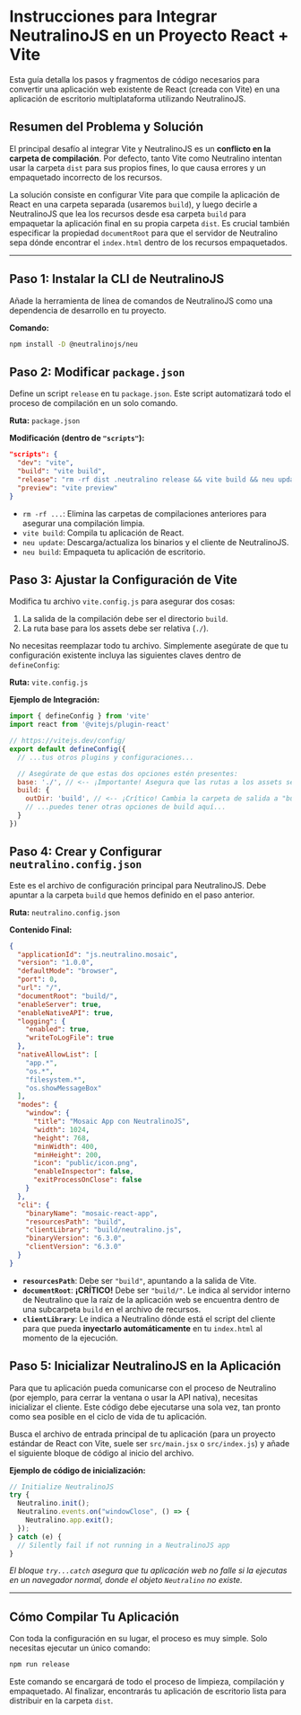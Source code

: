 # Instrucciones para Integrar NeutralinoJS en un Proyecto React + Vite

Esta guía detalla los pasos y fragmentos de código necesarios para convertir una aplicación web existente de React (creada con Vite) en una aplicación de escritorio multiplataforma utilizando NeutralinoJS.

## Resumen del Problema y Solución

El principal desafío al integrar Vite y NeutralinoJS es un **conflicto en la carpeta de compilación**. Por defecto, tanto Vite como Neutralino intentan usar la carpeta `dist` para sus propios fines, lo que causa errores y un empaquetado incorrecto de los recursos.

La solución consiste en configurar Vite para que compile la aplicación de React en una carpeta separada (usaremos `build`), y luego decirle a NeutralinoJS que lea los recursos desde esa carpeta `build` para empaquetar la aplicación final en su propia carpeta `dist`. Es crucial también especificar la propiedad `documentRoot` para que el servidor de Neutralino sepa dónde encontrar el `index.html` dentro de los recursos empaquetados.

---

## Paso 1: Instalar la CLI de NeutralinoJS

Añade la herramienta de línea de comandos de NeutralinoJS como una dependencia de desarrollo en tu proyecto.

**Comando:**
```bash
npm install -D @neutralinojs/neu
```

## Paso 2: Modificar `package.json`

Define un script `release` en tu `package.json`. Este script automatizará todo el proceso de compilación en un solo comando.

**Ruta:** `package.json`

**Modificación (dentro de `"scripts"`):**
```json
"scripts": {
  "dev": "vite",
  "build": "vite build",
  "release": "rm -rf dist .neutralino release && vite build && neu update && neu build",
  "preview": "vite preview"
}
```
*   `rm -rf ...`: Elimina las carpetas de compilaciones anteriores para asegurar una compilación limpia.
*   `vite build`: Compila tu aplicación de React.
*   `neu update`: Descarga/actualiza los binarios y el cliente de NeutralinoJS.
*   `neu build`: Empaqueta tu aplicación de escritorio.


## Paso 3: Ajustar la Configuración de Vite

Modifica tu archivo `vite.config.js` para asegurar dos cosas:
1.  La salida de la compilación debe ser el directorio `build`.
2.  La ruta base para los assets debe ser relativa (`./`).

No necesitas reemplazar todo tu archivo. Simplemente asegúrate de que tu configuración existente incluya las siguientes claves dentro de `defineConfig`:

**Ruta:** `vite.config.js`

**Ejemplo de Integración:**
```javascript
import { defineConfig } from 'vite'
import react from '@vitejs/plugin-react'

// https://vitejs.dev/config/
export default defineConfig({
  // ...tus otros plugins y configuraciones...

  // Asegúrate de que estas dos opciones estén presentes:
  base: './', // <-- ¡Importante! Asegura que las rutas a los assets sean relativas.
  build: {
    outDir: 'build', // <-- ¡Crítico! Cambia la carpeta de salida a "build".
    // ...puedes tener otras opciones de build aquí...
  }
})
```

## Paso 4: Crear y Configurar `neutralino.config.json`

Este es el archivo de configuración principal para NeutralinoJS. Debe apuntar a la carpeta `build` que hemos definido en el paso anterior.

**Ruta:** `neutralino.config.json`

**Contenido Final:**
```json
{
  "applicationId": "js.neutralino.mosaic",
  "version": "1.0.0",
  "defaultMode": "browser",
  "port": 0,
  "url": "/",
  "documentRoot": "build/",
  "enableServer": true,
  "enableNativeAPI": true,
  "logging": {
    "enabled": true,
    "writeToLogFile": true
  },
  "nativeAllowList": [
    "app.*",
    "os.*",
    "filesystem.*",
    "os.showMessageBox"
  ],
  "modes": {
    "window": {
      "title": "Mosaic App con NeutralinoJS",
      "width": 1024,
      "height": 768,
      "minWidth": 400,
      "minHeight": 200,
      "icon": "public/icon.png",
      "enableInspector": false,
      "exitProcessOnClose": false
    }
  },
  "cli": {
    "binaryName": "mosaic-react-app",
    "resourcesPath": "build",
    "clientLibrary": "build/neutralino.js",
    "binaryVersion": "6.3.0",
    "clientVersion": "6.3.0"
  }
}
```
*   **`resourcesPath`**: Debe ser `"build"`, apuntando a la salida de Vite.
*   **`documentRoot`**: **¡CRÍTICO!** Debe ser `"build/"`. Le indica al servidor interno de Neutralino que la raíz de la aplicación web se encuentra dentro de una subcarpeta `build` en el archivo de recursos.
*   **`clientLibrary`**: Le indica a Neutralino dónde está el script del cliente para que pueda **inyectarlo automáticamente** en tu `index.html` al momento de la ejecución.

## Paso 5: Inicializar NeutralinoJS en la Aplicación

Para que tu aplicación pueda comunicarse con el proceso de Neutralino (por ejemplo, para cerrar la ventana o usar la API nativa), necesitas inicializar el cliente. Este código debe ejecutarse una sola vez, tan pronto como sea posible en el ciclo de vida de tu aplicación.

Busca el archivo de entrada principal de tu aplicación (para un proyecto estándar de React con Vite, suele ser `src/main.jsx` o `src/index.js`) y añade el siguiente bloque de código al inicio del archivo.

**Ejemplo de código de inicialización:**
```javascript
// Initialize NeutralinoJS
try {
  Neutralino.init();
  Neutralino.events.on("windowClose", () => {
    Neutralino.app.exit();
  });
} catch (e) {
  // Silently fail if not running in a NeutralinoJS app
}
```
*El bloque `try...catch` asegura que tu aplicación web no falle si la ejecutas en un navegador normal, donde el objeto `Neutralino` no existe.*

---

## Cómo Compilar Tu Aplicación

Con toda la configuración en su lugar, el proceso es muy simple. Solo necesitas ejecutar un único comando:

```bash
npm run release
```

Este comando se encargará de todo el proceso de limpieza, compilación y empaquetado. Al finalizar, encontrarás tu aplicación de escritorio lista para distribuir en la carpeta `dist`.
